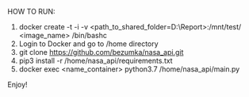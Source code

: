 HOW TO RUN:

1. docker create -t -i -v <path_to_shared_folder=D:\Report>:/mnt/test/ <image_name> /bin/bashc
2. Login to Docker and go to /home directory
3. git clone https://github.com/bezumka/nasa_api.git
4. pip3 install -r /home/nasa_api/requirements.txt
5. docker exec <name_container> python3.7 /home/nasa_api/main.py


Enjoy!